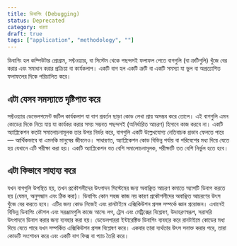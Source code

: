 ```yaml
---
title: ডিবাগিং (Debugging)
status: Deprecated
category: ধারণা
draft: true
tags: ["application", "methodology", ""]
---
```


ডিবাগিং হল কম্পিউটার প্রোগ্রাম, সফ্টওয়্যার, বা সিস্টেম থেকে পছন্দসই ফলাফল পেতে বাগগুলি (বা ত্রুটিগুলি) খুঁজে বের করার এবং সমাধান করার প্রক্রিয়া বা কার্যকলাপ।
একটি বাগ হল একটি ত্রুটি বা একটি সমস্যা যা ভুল বা অপ্রত্যাশিত ফলাফলের দিকে পরিচালিত করে।

## এটা যেসব সমস্যাতে দৃষ্টিপাত করে

সফ্টওয়্যার  ডেভেলপমেন্ট জটিল কার্যকলাপ যা বাগ প্রবর্তন ছাড়া কোড লেখা প্রায় অসম্ভব করে তোলে।
এই বাগগুলি এমন কোডের দিকে নিয়ে যায় যা কার্যকর করার সময় সম্ভবত পছন্দসই (অনির্ধারিত আচরণ) হিসাবে কাজ করবে না।
একটি অ্যাপ্লিকেশন কতটা সমালোচনামূলক তার উপর নির্ভর করে, বাগগুলি একটি উল্লেখযোগ্য নেতিবাচক প্রভাব ফেলতে পারে — আর্থিকভাবে বা এমনকি মানুষের জীবনেও।
সাধারণত, অ্যাপ্লিকেশন কোড বিভিন্ন পর্যায় বা পরিবেশের মধ্য দিয়ে যেতে হয় যেখানে এটি পরীক্ষা করা হয়।
একটি অ্যাপ্লিকেশন যত বেশি সমালোচনামূলক, পরীক্ষাটি তত বেশি নির্ভুল হতে হবে।

## এটা কিভাবে সাহায্য করে

যখন বাগগুলি উপস্থিত হয়, তখন প্রকৌশলীদের  উৎপাদন সিস্টেমের জন্য অবাঞ্ছিত আচরণ কমাতে অ্যাপটি ডিবাগ করতে হয় (যেমন, অনুসন্ধান এবং ঠিক করা)।
ডিবাগিং কোন সহজ কাজ নয় কারণ প্রকৌশলীদের অবাঞ্ছিত আচরণের উৎস খুঁজে বের করতে হবে।
এটির জন্য কোড নিজেই এবং রানটাইমে এক্সিকিউশন প্রসঙ্গ সম্পর্কে জ্ঞান প্রয়োজন।
এখানেই বিভিন্ন ডিবাগিং কৌশল এবং সরঞ্জামগুলি কাজে আসে৷
লগ, ট্রেস এবং মেট্রিক্সের বিশ্লেষণ, উদাহরণস্বরূপ, সরাসরি উৎপাদনে ডিবাগ করার জন্য ব্যবহার করা হয়।
ডেভেলপাররা ইন্টারেক্টিভ ডিবাগিং ব্যবহার করে রানটাইমে কোডের মধ্য দিয়ে যেতে পারে যখন সম্পর্কিত এক্সিকিউশন প্রসঙ্গ বিশ্লেষণ করে।
একবার তারা ব্যর্থতার উৎস সনাক্ত করার পরে, তারা কোডটি সংশোধন করে এবং একটি বাগ ফিক্স বা প্যাচ তৈরি করে।